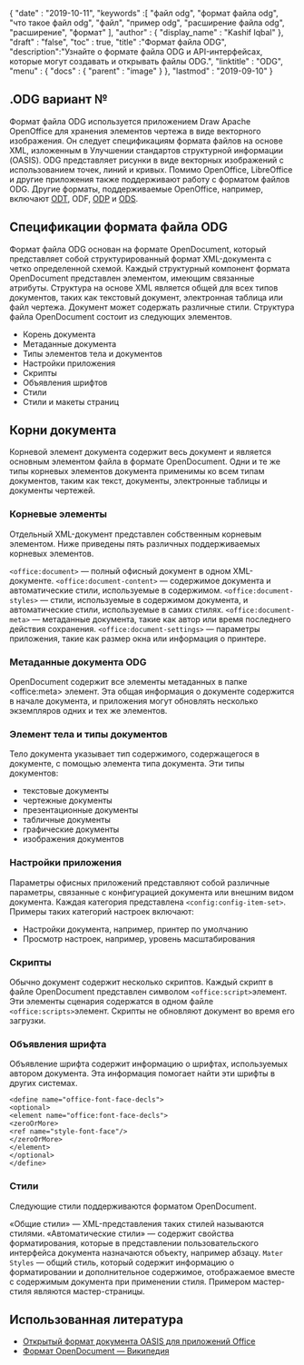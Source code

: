 {
  "date" : "2019-10-11",
  "keywords" :[ "файл odg", "формат файла odg", "что такое файл odg", "файл", "пример odg", "расширение файла odg", "расширение", "формат" ],
  "author" : {
    "display_name" : "Kashif Iqbal"
},
  "draft" : "false",
  "toc" : true,
  "title" :"Формат файла ODG",
  "description":"Узнайте о формате файла ODG и API-интерфейсах, которые могут создавать и открывать файлы ODG.",
  "linktitle" : "ODG",
  "menu" : {
    "docs" : {
      "parent" : "image"
}
},
  "lastmod" : "2019-09-10"
}

## .ODG вариант №

Формат файла ODG используется приложением Draw Apache OpenOffice для хранения элементов чертежа в виде векторного изображения. Он следует спецификациям формата файлов на основе XML, изложенным в Улучшении стандартов структурной информации (OASIS). ODG представляет рисунки в виде векторных изображений с использованием точек, линий и кривых. Помимо OpenOffice, LibreOffice и другие приложения также поддерживают работу с форматом файлов ODG. Другие форматы, поддерживаемые OpenOffice, например, включают [ODT](/ru/word-processing/odt/), ODF, [ODP](/ru/presentation/odp/) и [ODS](/ru/spreadsheet/ods/).


## Спецификации формата файла ODG

Формат файла ODG основан на формате OpenDocument, который представляет собой структурированный формат XML-документа с четко определенной схемой.
Каждый структурный компонент формата OpenDocument представлен элементом, имеющим связанные атрибуты. Структура на основе XML является общей для всех типов документов, таких как текстовый документ, электронная таблица или файл чертежа. Документ может содержать различные стили. Структура файла OpenDocument состоит из следующих элементов.
* Корень документа
* Метаданные документа
* Типы элементов тела и документов
* Настройки приложения
* Скрипты
* Объявления шрифтов
* Стили
* Стили и макеты страниц

## Корни документа ##

Корневой элемент документа содержит весь документ и является основным элементом файла в формате OpenDocument. Одни и те же типы корневых элементов документа применимы ко всем типам документов, таким как текст, документы, электронные таблицы и документы чертежей.

### Корневые элементы ###
Отдельный XML-документ представлен собственным корневым элементом. Ниже приведены пять различных поддерживаемых корневых элементов.

`<office:document>` — полный офисный документ в одном XML-документе.
`<office:document-content>` — содержимое документа и автоматические стили, используемые в содержимом.
`<office:document-styles>` — стили, используемые в содержимом документа, и автоматические стили, используемые в самих стилях.
`<office:document-meta>` — метаданные документа, такие как автор или время последнего действия сохранения.
`<office:document-settings>` — параметры приложения, такие как размер окна или информация о принтере.

### Метаданные документа ODG ###
OpenDocument содержит все элементы метаданных в папке \<office:meta> элемент. Эта общая информация о документе содержится в начале документа, и приложения могут обновлять несколько экземпляров одних и тех же элементов.

### Элемент тела и типы документов ###
Тело документа указывает тип содержимого, содержащегося в документе, с помощью элемента типа документа. Эти типы документов:
* текстовые документы
* чертежные документы
* презентационные документы
* табличные документы
* графические документы
* изображения документов

### Настройки приложения ###
Параметры офисных приложений представляют собой различные параметры, связанные с конфигурацией документа или внешним видом документа. Каждая категория представлена `<config:config-item-set>`. Примеры таких категорий настроек включают:
* Настройки документа, например, принтер по умолчанию
* Просмотр настроек, например, уровень масштабирования

### Скрипты ###
Обычно документ содержит несколько скриптов. Каждый скрипт в файле OpenDocument представлен символом `<office:script>`элемент. Эти элементы сценария содержатся в одном файле `<office:scripts>`элемент. Скрипты не обновляют документ во время его загрузки.
### Объявления шрифта ###

Объявление шрифта содержит информацию о шрифтах, используемых автором документа. Эта информация помогает найти эти шрифты в других системах.
```
<define name="office-font-face-decls">
<optional>
<element name="office:font-face-decls">
<zeroOrMore>
<ref name="style-font-face"/>
</zeroOrMore>
</element>
</optional>
</define>
```
### Стили ###
Следующие стили поддерживаются форматом OpenDocument.

«Общие стили» — XML-представления таких стилей называются стилями.
«Автоматические стили» — содержит свойства форматирования, которые в представлении пользовательского интерфейса документа назначаются объекту, например абзацу.
`Mater Styles` — общий стиль, который содержит информацию о форматировании и дополнительное содержимое, отображаемое вместе с содержимым документа при применении стиля. Примером мастер-стиля являются мастер-страницы.

## Использованная литература ##
* [Открытый формат документа OASIS для приложений Office](https://www.oasis-open.org/committees/tc_home.php?wg_abbrev=office)
* [Формат OpenDocument — Википедия](https://en.wikipedia.org/wiki/OpenDocument)

